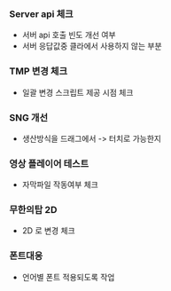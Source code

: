 


### Server api  체크
 - 서버 api 호출 빈도 개선 여부
 - 서버 응답값중 클라에서 사용하지 않는 부분


### TMP 변경 체크
- 일괄 변경 스크립트 제공 시점 체크


### SNG 개선
- 생산방식을 드래그에서 -> 터치로 가능한지


### 영상 플레이어 테스트
- 자막파일 작동여부 체크


### 무한의탑 2D 
- 2D 로 변경 체크


### 폰트대응
- 언어별 폰트 적용되도록 작업